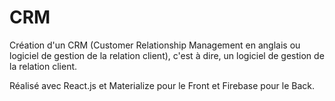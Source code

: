 # CRM

Création d'un CRM (Customer Relationship Management en anglais ou logiciel de gestion de la relation client), c'est à dire, un logiciel de gestion de la relation client.

Réalisé avec React.js et Materialize pour le Front et Firebase pour le Back.
